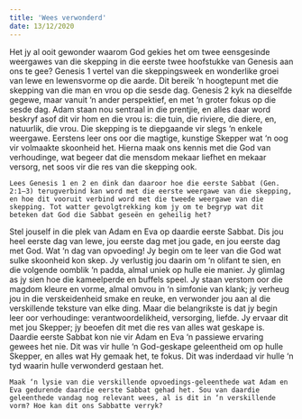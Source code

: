 ```yaml
---
title: 'Wees verwonderd'
date: 13/12/2020
---
```


Het jy al ooit gewonder waarom God gekies het om twee eensgesinde weergawes van die skepping in die eerste twee hoofstukke van Genesis aan ons te gee? Genesis 1 vertel van die skeppingsweek en wonderlike groei van lewe en lewensvorme op die aarde. Dit bereik ‘n hoogtepunt met die skepping van die man en vrou op die sesde dag. Genesis 2 kyk na dieselfde gegewe, maar vanuit ‘n ander perspektief, en met ‘n groter fokus op die sesde dag. Adam staan nou sentraal in die prentjie, en alles daar word beskryf asof dit vir hom en die vrou is: die tuin, die riviere, die diere, en, natuurlik, die vrou. Die skepping is te diepgaande vir slegs ‘n enkele weergawe. Eerstens leer ons oor die magtige, kunstige Skepper wat ‘n oog vir volmaakte skoonheid het. Hierna maak ons kennis met die God van verhoudinge, wat begeer dat die mensdom mekaar liefhet en mekaar versorg, net soos vir die res van die skepping ook.

`Lees Genesis 1 en 2 en dink dan daaroor hoe die eerste Sabbat (Gen. 2:1–3) terugverbind kan word met die eerste weergawe van die skepping, en hoe dit vooruit verbind word met die tweede weergawe van die skepping. Tot watter gevolgtrekking kom jy om te begryp wat dit beteken dat God die Sabbat geseën en geheilig het?`

Stel jouself in die plek van Adam en Eva op daardie eerste Sabbat. Dis jou heel eerste dag van lewe, jou eerste dag met jou gade, en jou eerste dag met God. Wat ‘n dag van opvoeding! Jy begin om te leer van die God wat sulke skoonheid kon skep. Jy verlustig jou daarin om ‘n olifant te sien, en die volgende oomblik ‘n padda, almal uniek op hulle eie manier. Jy glimlag as jy sien hoe die kameelperde en buffels speel. Jy staan verstom oor die magdom kleure en vorme, almal omvou in ‘n simfonie van klank; jy verheug jou in die verskeidenheid smake en reuke, en verwonder jou aan al die verskillende teksture van elke ding. Maar die belangrikste is dat jy begin leer oor verhoudinge: verantwoordelikheid, versorging, liefde. Jy ervaar dit met jou Skepper; jy beoefen dit met die res van alles wat geskape is. Daardie eerste Sabbat kon nie vir Adam en Eva ‘n passiewe ervaring gewees het nie. Dit was vir hulle ‘n God-geskape geleentheid om op hulle Skepper, en alles wat Hy gemaak het, te fokus. Dit was inderdaad vir hulle ‘n tyd waarin hulle verwonderd gestaan het.

`Maak ‘n lysie van die verskillende opvoedings-geleenthede wat Adam en Eva gedurende daardie eerste Sabbat gehad het. Sou van daardie geleenthede vandag nog relevant wees, al is dit in ‘n verskillende vorm? Hoe kan dit ons Sabbatte verryk?`